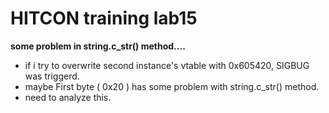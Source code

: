 # HITCON training lab15
**some problem in string.c_str() method....**
- if i try to overwrite second instance's vtable with 0x605420, SIGBUG was triggerd.
- maybe First byte ( 0x20 ) has some problem with string.c_str() method.
- need to analyze this.
